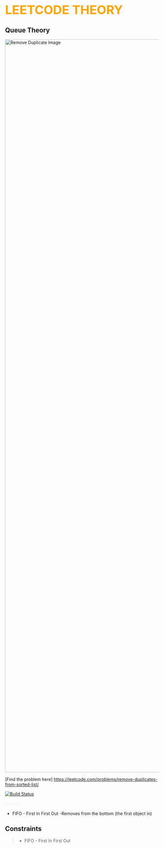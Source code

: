 # <b style="color:orange;font-size:40px;">LEETCODE THEORY</b>
## Queue Theory

[//]: # ([![N|Solid]&#40;https://www.freecodecamp.org/news/content/images/size/w2000/2020/05/excel-1-1.jpg&#41;]&#40;https://nodesource.com/products/nsolid&#41;)
<img src="https://www.simplilearn.com/ice9/free_resources_article_thumb/Queue_in_Data_Structure-Enqueue_Operation.png" style="width:100vw; height:60vh;" alt="Remove Duplicate Image"/>

[Find the problem here] https://leetcode.com/problems/remove-duplicates-from-sorted-list/

[![Build Status](https://travis-ci.org/joemccann/dillinger.svg?branch=master)](https://travis-ci.org/joemccann/dillinger)

<b style="color:whitesmoke;font-size:15px">Queue
:</b>
- FIFO - First In First Out
-Removes from the bottom (the first object in)
## Constraints
> - FIFO - First In First Out

